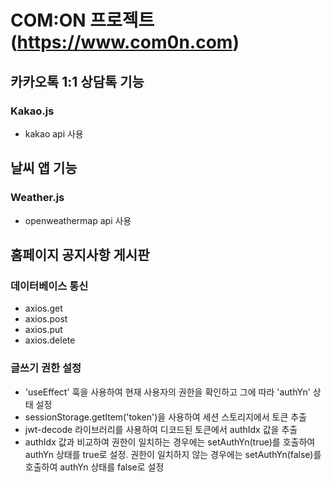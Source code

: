 # COM:ON 프로젝트 (https://www.com0n.com)

## 카카오톡 1:1 상담톡 기능
### Kakao.js
- kakao api 사용

## 날씨 앱 기능
### Weather.js
- openweathermap api 사용

## 홈페이지 공지사항 게시판

### 데이터베이스 통신
- axios.get
- axios.post
- axios.put
- axios.delete

### 글쓰기 권한 설정
* 'useEffect' 훅을 사용하여 현재 사용자의 권한을 확인하고 그에 따라 'authYn' 상태 설정
* sessionStorage.getItem('token')을 사용하여 세션 스토리지에서 토큰 추출
* jwt-decode 라이브러리를 사용하여 디코드된 토큰에서 authIdx 값을 추출
* authIdx 값과 비교하여 권한이 일치하는 경우에는 setAuthYn(true)를 호출하여 authYn 상태를 true로 설정. 권한이 일치하지 않는 경우에는 setAuthYn(false)를 호출하여 authYn 상태를 false로 설정
